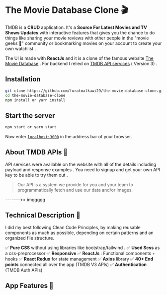 # The Movie Database Clone 🎬

TMDB is a **CRUD** application.
 It's a **Source For Latest Movies and TV Shows Updates** with interactive features that gives you the chance to do things like sharing your movie reviews with other people in the "movie geeks 🍕" community or bookmarking movies on your account to create your own watchlist  .

 The UI is made with **ReactJs** and it is a clone of the famous website [The Movie Database](https://www.themoviedb.org/) . For backend I relied on [TMDB API services](https://developer.themoviedb.org/reference/intro/getting-started)  ( Version 3) . 

## Installation

```bash
git clone https://github.com/furatmalkawi29/the-movie-database-clone.git
cd the-movie-database-clone
npm install or yarn install
```

## Start the server

```bash
npm start or yarn start
```
Now enter  [`localhost:3000`](http://localhost:3000/)  in the address bar of your browser.

## About TMDB APIs 🔐

API services were available on the website with all of the details including payload and response examples .
 You need to signup and get your own API key  to be able to try them out  .

>  Our API is a system we provide for you and your team to programmatically fetch and use our data and/or images. 

------>> imggggg

## Technical Description 🔮
 I did my best following Clean Code Principles, by making reusable components as much as possible, depending on certain patterns and an organized file structure. 
 
✅ **Pure CSS** without using libraries like bootstrap/tailwind .
✅ **Used Scss** as a css-preprocessor
✅ **Responsive** 
✅ **ReactJs** :  Functional components + hooks 
✅ **React Redux** for state management 
✅ **Axios** library
✅ **40+ End points** connected all over the app (TMDB     V3 APIs) 
✅ **Authentication** (TMDB Auth APIs) 

## App Features  🚀

